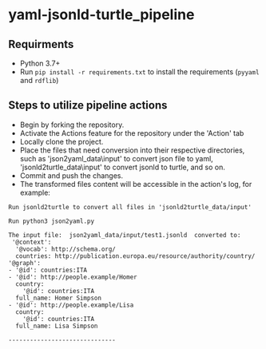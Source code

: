 # yaml-jsonld-turtle_pipeline

## Requirments

- Python 3.7+
- Run `pip install -r requirements.txt` to install the requirements (`pyyaml` and `rdflib`)

## Steps to utilize pipeline actions

- Begin by forking the repository.
- Activate the Actions feature for the repository under the 'Action' tab
- Locally clone the project.
- Place the files that need conversion into their respective directories, such as 'json2yaml_data\input' to convert json file to yaml, 'jsonld2turtle_data\input' to convert jsonld to turtle, and so on.
- Commit and push the changes.
- The transformed files content will be accessible in the action's log, for example:
```
Run jsonld2turtle to convert all files in 'jsonld2turtle_data/input'

Run python3 json2yaml.py

The input file:  json2yaml_data/input/test1.jsonld  converted to:
 '@context':
  '@vocab': http://schema.org/
  countries: http://publication.europa.eu/resource/authority/country/
'@graph':
- '@id': countries:ITA
- '@id': http://people.example/Homer
  country:
    '@id': countries:ITA
  full_name: Homer Simpson
- '@id': http://people.example/Lisa
  country:
    '@id': countries:ITA
  full_name: Lisa Simpson
 
------------------------------
```